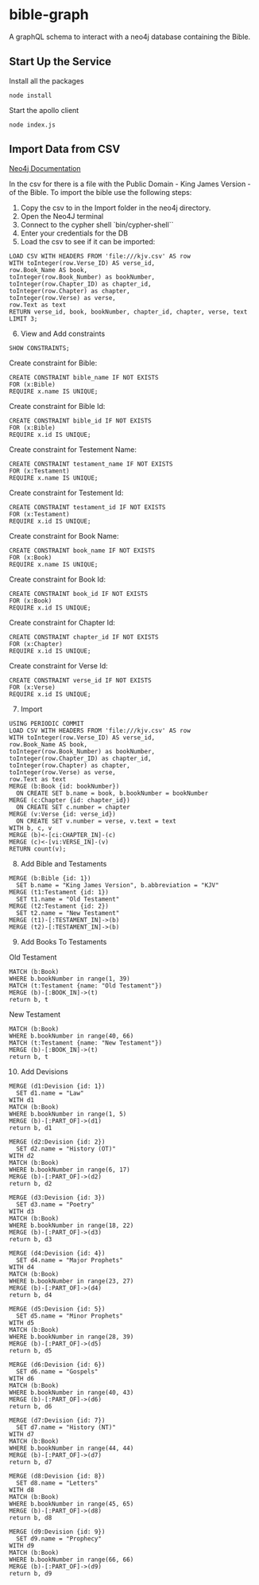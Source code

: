 # bible-graph
A graphQL schema to interact with a neo4j database containing the Bible.

## Start Up the Service
Install all the packages
```
node install
```

Start the apollo client
```
node index.js
```

## Import Data from CSV
[Neo4j Documentation](https://neo4j.com/developer/desktop-csv-import/)

In the csv for there is a file with the Public Domain - King James Version - of the Bible.
To import the bible use the following steps:

1. Copy the csv to in the Import folder in the neo4j directory.
2. Open the Neo4J terminal
3. Connect to the cypher shell
   `bin/cypher-shell``
4. Enter your credentials for the DB
5. Load the csv to see if it can be imported:

```
LOAD CSV WITH HEADERS FROM 'file:///kjv.csv' AS row 
WITH toInteger(row.Verse_ID) AS verse_id, 
row.Book_Name AS book, 
toInteger(row.Book_Number) as bookNumber,
toInteger(row.Chapter_ID) as chapter_id,
toInteger(row.Chapter) as chapter,
toInteger(row.Verse) as verse, 
row.Text as text
RETURN verse_id, book, bookNumber, chapter_id, chapter, verse, text LIMIT 3;
```

6. View and Add constraints

```
SHOW CONSTRAINTS;
```

Create constraint for Bible:
```
CREATE CONSTRAINT bible_name IF NOT EXISTS
FOR (x:Bible)
REQUIRE x.name IS UNIQUE;
```

Create constraint for Bible Id:
```
CREATE CONSTRAINT bible_id IF NOT EXISTS
FOR (x:Bible)
REQUIRE x.id IS UNIQUE;
```

Create constraint for Testement Name:
```
CREATE CONSTRAINT testament_name IF NOT EXISTS
FOR (x:Testament)
REQUIRE x.name IS UNIQUE;
```

Create constraint for Testement Id:
```
CREATE CONSTRAINT testament_id IF NOT EXISTS
FOR (x:Testament)
REQUIRE x.id IS UNIQUE;
```

Create constraint for Book Name:
```
CREATE CONSTRAINT book_name IF NOT EXISTS
FOR (x:Book)
REQUIRE x.name IS UNIQUE;
```

Create constraint for Book Id:
```
CREATE CONSTRAINT book_id IF NOT EXISTS
FOR (x:Book)
REQUIRE x.id IS UNIQUE;
```

Create constraint for Chapter Id:
```
CREATE CONSTRAINT chapter_id IF NOT EXISTS
FOR (x:Chapter)
REQUIRE x.id IS UNIQUE;
```

Create constraint for Verse Id:
```
CREATE CONSTRAINT verse_id IF NOT EXISTS
FOR (x:Verse)
REQUIRE x.id IS UNIQUE;
```

7. Import

```
USING PERIODIC COMMIT
LOAD CSV WITH HEADERS FROM 'file:///kjv.csv' AS row 
WITH toInteger(row.Verse_ID) AS verse_id, 
row.Book_Name AS book, 
toInteger(row.Book_Number) as bookNumber,
toInteger(row.Chapter_ID) as chapter_id,
toInteger(row.Chapter) as chapter,
toInteger(row.Verse) as verse, 
row.Text as text
MERGE (b:Book {id: bookNumber})
  ON CREATE SET b.name = book, b.bookNumber = bookNumber
MERGE (c:Chapter {id: chapter_id})
  ON CREATE SET c.number = chapter
MERGE (v:Verse {id: verse_id})
  ON CREATE SET v.number = verse, v.text = text
WITH b, c, v
MERGE (b)<-[ci:CHAPTER_IN]-(c)
MERGE (c)<-[vi:VERSE_IN]-(v)
RETURN count(v);
```

8. Add Bible and Testaments 
```
MERGE (b:Bible {id: 1})
  SET b.name = "King James Version", b.abbreviation = "KJV"
MERGE (t1:Testament {id: 1})
  SET t1.name = "Old Testament"
MERGE (t2:Testament {id: 2})
  SET t2.name = "New Testament"
MERGE (t1)-[:TESTAMENT_IN]->(b)
MERGE (t2)-[:TESTAMENT_IN]->(b)
```

9. Add Books To Testaments

Old Testament
```
MATCH (b:Book) 
WHERE b.bookNumber in range(1, 39)
MATCH (t:Testament {name: "Old Testament"})
MERGE (b)-[:BOOK_IN]->(t)
return b, t
```

New Testament
```
MATCH (b:Book) 
WHERE b.bookNumber in range(40, 66)
MATCH (t:Testament {name: "New Testament"})
MERGE (b)-[:BOOK_IN]->(t)
return b, t
```

10. Add Devisions
```
MERGE (d1:Devision {id: 1})
  SET d1.name = "Law"
WITH d1
MATCH (b:Book) 
WHERE b.bookNumber in range(1, 5)
MERGE (b)-[:PART_OF]->(d1)
return b, d1

MERGE (d2:Devision {id: 2})
  SET d2.name = "History (OT)"
WITH d2
MATCH (b:Book) 
WHERE b.bookNumber in range(6, 17)
MERGE (b)-[:PART_OF]->(d2)
return b, d2

MERGE (d3:Devision {id: 3})
  SET d3.name = "Poetry"
WITH d3
MATCH (b:Book) 
WHERE b.bookNumber in range(18, 22)
MERGE (b)-[:PART_OF]->(d3)
return b, d3

MERGE (d4:Devision {id: 4})
  SET d4.name = "Major Prophets"
WITH d4
MATCH (b:Book) 
WHERE b.bookNumber in range(23, 27)
MERGE (b)-[:PART_OF]->(d4)
return b, d4

MERGE (d5:Devision {id: 5})
  SET d5.name = "Minor Prophets"
WITH d5
MATCH (b:Book) 
WHERE b.bookNumber in range(28, 39)
MERGE (b)-[:PART_OF]->(d5)
return b, d5

MERGE (d6:Devision {id: 6})
  SET d6.name = "Gospels"
WITH d6
MATCH (b:Book) 
WHERE b.bookNumber in range(40, 43)
MERGE (b)-[:PART_OF]->(d6)
return b, d6

MERGE (d7:Devision {id: 7})
  SET d7.name = "History (NT)"
WITH d7
MATCH (b:Book) 
WHERE b.bookNumber in range(44, 44)
MERGE (b)-[:PART_OF]->(d7)
return b, d7

MERGE (d8:Devision {id: 8})
  SET d8.name = "Letters"
WITH d8
MATCH (b:Book) 
WHERE b.bookNumber in range(45, 65)
MERGE (b)-[:PART_OF]->(d8)
return b, d8

MERGE (d9:Devision {id: 9})
  SET d9.name = "Prophecy"
WITH d9
MATCH (b:Book) 
WHERE b.bookNumber in range(66, 66)
MERGE (b)-[:PART_OF]->(d9)
return b, d9
```